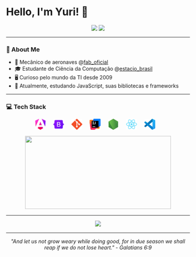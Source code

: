 # Hello, I'm Yuri! 👋

<p align="center">
  <a href="https://www.linkedin.com/in/weslley-yuri-570a0a308/" target="_blank"><img loading="lazy" src="https://img.shields.io/badge/-LinkedIn-%230077B5?style=for-the-badge&logo=linkedin&logoColor=white" target="_blank"></a>
  <a href="https://www.instagram.com/yuri_weasley/" target="_blank"><img src="https://img.shields.io/badge/-Instagram-%23E4405F?style=for-the-badge&logo=instagram&logoColor=white" target="_blank"></a>
</p>

---

### 🧠 About Me

- 🚁 Mecânico de aeronaves @[fab_oficial](https://www.fab.mil.br/index.php)
- 🎓 Estudante de Ciência da Computação @[estacio_brasil](https://estacio.br/)
- 🖥 Curioso pelo mundo da TI desde 2009
- 🔭 Atualmente, estudando JavaScript, suas bibliotecas e frameworks

---

### 💻 Tech Stack

<div align="center" justify-content="space-around">
    <img src="https://github.com/devicons/devicon/blob/master/icons/angular/angular-original.svg" height="30" alt="Angular logo">
    <img width ="12"/>
    <img src="https://github.com/devicons/devicon/blob/master/icons/bootstrap/bootstrap-original.svg" height="30" alt="Bootstrap logo">
    <img width ="12"/>
    <img src="https://raw.githubusercontent.com/devicons/devicon/master/icons/git/git-plain.svg" height="30" alt="Git logo"/>
    <img width="12"/>
    <img src="https://github.com/devicons/devicon/blob/master/icons/intellij/intellij-original.svg" height="30" alt="Intellij logo"/>
    <img width="12"/>
    <img src="https://github.com/devicons/devicon/blob/master/icons/nodejs/nodejs-original.svg" height="30" alt="NodeJs logo"/>
    <img width="12"/>
    <img src="https://github.com/devicons/devicon/blob/master/icons/react/react-original.svg" height="30" alt="React logo"/>
    <img width="12"/>
    <img src="https://github.com/devicons/devicon/blob/master/icons/vscode/vscode-original.svg" height="30" alt="VSCode logo"/>
    <img width="12"/>
</div>

<p align="center">
  <img width="400px" height="200px" src="https://github-readme-stats.vercel.app/api/top-langs/?username=yuri-weasley&theme=transparent&hide_border=true&include_all_commits=true&count_private=true&layout=compact&langs_count=14"/>
</p>

---

 <p align="center">
 <!--[Anurag's GitHub stats]-->
  <img src="https://github-readme-stats.vercel.app/api?username=yuri-weasley&theme=transparent&show_icons=true&hide_border=true"/>
</p>

---

<p align="center">
  <em>"And let us not grow weary while doing good, for in due season we shall reap if we do not lose heart." - Galatians 6:9</em>
</p>